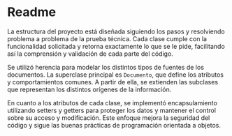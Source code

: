 # Readme

La estructura del proyecto está diseñada siguiendo los pasos y resolviendo problema a problema de la prueba técnica. Cada clase cumple con la funcionalidad solicitada y retorna exactamente lo que se le pide, facilitando así la comprensión y validación de cada parte del código.

Se utilizó herencia para modelar los distintos tipos de fuentes de los documentos. La superclase principal es `Documento`, que define los atributos y comportamientos comunes. A partir de ella, se extienden las subclases que representan los distintos orígenes de la información.

En cuanto a los atributos de cada clase, se implementó encapsulamiento utilizando setters y getters para proteger los datos y mantener el control sobre su acceso y modificación. Este enfoque mejora la seguridad del código y sigue las buenas prácticas de programación orientada a objetos.

